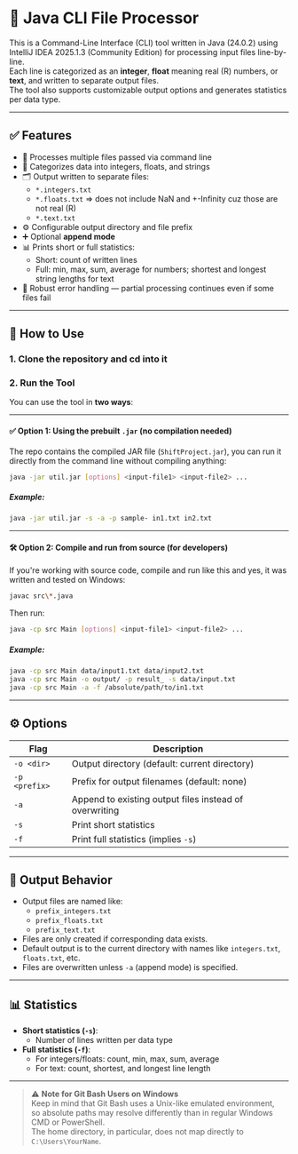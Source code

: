 # 🧹 Java CLI File Processor

This is a Command-Line Interface (CLI) tool written in Java (24.0.2) using IntelliJ IDEA 2025.1.3 (Community Edition) for processing input files line-by-line.  
Each line is categorized as an **integer**, **float** meaning real (R) numbers, or **text**, and written to separate output files.  
The tool also supports customizable output options and generates statistics per data type.

---

## ✅ Features

- 🚀 Processes multiple files passed via command line
- 📂 Categorizes data into integers, floats, and strings
- 🗂 Output written to separate files:
  - `*.integers.txt`
  - `*.floats.txt` => does not include NaN and +-Infinity cuz those are not real (R)
  - `*.text.txt`
- ⚙️ Configurable output directory and file prefix
- ➕ Optional **append mode**
- 📊 Prints short or full statistics:
  - Short: count of written lines
  - Full: min, max, sum, average for numbers; shortest and longest string lengths for text
- 🔐 Robust error handling — partial processing continues even if some files fail

---

## 🔧 How to Use

### 1. Clone the repository and cd into it

### 2. Run the Tool

You can use the tool in **two ways**:

---

#### ✅ Option 1: Using the prebuilt `.jar` (no compilation needed)

The repo contains the compiled JAR file (`ShiftProject.jar`), you can run it directly from the command line without compiling anything:

```sh
java -jar util.jar [options] <input-file1> <input-file2> ...
```

##### Example:

```sh
java -jar util.jar -s -a -p sample- in1.txt in2.txt
```

---

#### 🛠️ Option 2: Compile and run from source (for developers)

If you're working with source code, compile and run like this and yes, it was written and tested on Windows:

```sh
javac src\*.java
```

Then run:

```sh
java -cp src Main [options] <input-file1> <input-file2> ...
```

##### Example:

```sh
java -cp src Main data/input1.txt data/input2.txt
java -cp src Main -o output/ -p result_ -s data/input.txt
java -cp src Main -a -f /absolute/path/to/in1.txt
```

---

## ⚙️ Options

| Flag  | Description |
|-------|-------------|
| `-o <dir>` | Output directory (default: current directory) |
| `-p <prefix>` | Prefix for output filenames (default: none) |
| `-a` | Append to existing output files instead of overwriting |
| `-s` | Print short statistics |
| `-f` | Print full statistics (implies `-s`) |

---

## 📁 Output Behavior

- Output files are named like:
  - `prefix_integers.txt`
  - `prefix_floats.txt`
  - `prefix_text.txt`
- Files are only created if corresponding data exists.
- Default output is to the current directory with names like `integers.txt`, `floats.txt`, etc.
- Files are overwritten unless `-a` (append mode) is specified.

---

## 📊 Statistics

- **Short statistics (`-s`)**:
  - Number of lines written per data type
- **Full statistics (`-f`)**:
  - For integers/floats: count, min, max, sum, average
  - For text: count, shortest, and longest line length

---
 
> ⚠️ **Note for Git Bash Users on Windows**  
> Keep in mind that Git Bash uses a Unix-like emulated environment,  
> so absolute paths may resolve differently than in regular Windows CMD or PowerShell.  
> The home directory, in particular, does not map directly to `C:\Users\YourName`.

